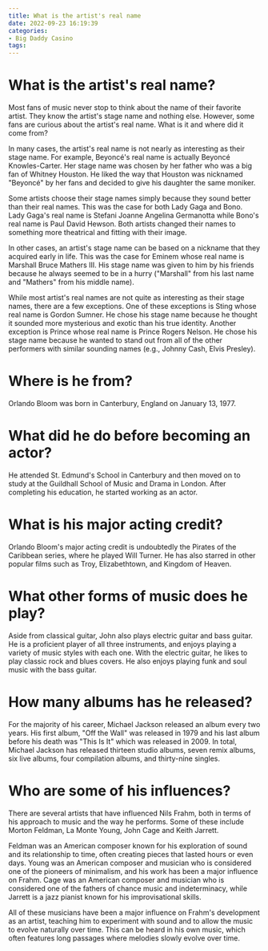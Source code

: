 ```yaml
---
title: What is the artist's real name
date: 2022-09-23 16:19:39
categories:
- Big Daddy Casino
tags:
---
```



#  What is the artist's real name?

Most fans of music never stop to think about the name of their favorite artist. They know the artist's stage name and nothing else. However, some fans are curious about the artist's real name. What is it and where did it come from?

In many cases, the artist's real name is not nearly as interesting as their stage name. For example, Beyoncé's real name is actually Beyoncé Knowles-Carter. Her stage name was chosen by her father who was a big fan of Whitney Houston. He liked the way that Houston was nicknamed "Beyoncé" by her fans and decided to give his daughter the same moniker.

Some artists choose their stage names simply because they sound better than their real names. This was the case for both Lady Gaga and Bono. Lady Gaga's real name is Stefani Joanne Angelina Germanotta while Bono's real name is Paul David Hewson. Both artists changed their names to something more theatrical and fitting with their image.

In other cases, an artist's stage name can be based on a nickname that they acquired early in life. This was the case for Eminem whose real name is Marshall Bruce Mathers III. His stage name was given to him by his friends because he always seemed to be in a hurry ("Marshall" from his last name and "Mathers" from his middle name).

While most artist's real names are not quite as interesting as their stage names, there are a few exceptions. One of these exceptions is Sting whose real name is Gordon Sumner. He chose his stage name because he thought it sounded more mysterious and exotic than his true identity. Another exception is Prince whose real name is Prince Rogers Nelson. He chose his stage name because he wanted to stand out from all of the other performers with similar sounding names (e.g., Johnny Cash, Elvis Presley).

#  Where is he from?

Orlando Bloom was born in Canterbury, England on January 13, 1977.

# What did he do before becoming an actor?

He attended St. Edmund's School in Canterbury and then moved on to study at the Guildhall School of Music and Drama in London. After completing his education, he started working as an actor.

# What is his major acting credit?

Orlando Bloom's major acting credit is undoubtedly the Pirates of the Caribbean series, where he played Will Turner. He has also starred in other popular films such as Troy, Elizabethtown, and Kingdom of Heaven.

#  What other forms of music does he play?

Aside from classical guitar, John also plays electric guitar and bass guitar. He is a proficient player of all three instruments, and enjoys playing a variety of music styles with each one. With the electric guitar, he likes to play classic rock and blues covers. He also enjoys playing funk and soul music with the bass guitar.

#  How many albums has he released?

For the majority of his career, Michael Jackson released an album every two years. His first album, "Off the Wall" was released in 1979 and his last album before his death was "This Is It" which was released in 2009. In total, Michael Jackson has released thirteen studio albums, seven remix albums, six live albums, four compilation albums, and thirty-nine singles.

#  Who are some of his influences?

There are several artists that have influenced Nils Frahm, both in terms of his approach to music and the way he performs. Some of these include Morton Feldman, La Monte Young, John Cage and Keith Jarrett.

Feldman was an American composer known for his exploration of sound and its relationship to time, often creating pieces that lasted hours or even days. Young was an American composer and musician who is considered one of the pioneers of minimalism, and his work has been a major influence on Frahm. Cage was an American composer and musician who is considered one of the fathers of chance music and indeterminacy, while Jarrett is a jazz pianist known for his improvisational skills.

All of these musicians have been a major influence on Frahm's development as an artist, teaching him to experiment with sound and to allow the music to evolve naturally over time. This can be heard in his own music, which often features long passages where melodies slowly evolve over time.